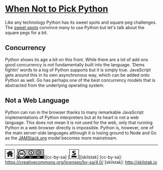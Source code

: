 # [When Not to Pick Python](/README.md)

Like any technology Python has its sweet spots and square peg
challenges. The [sweet spots](/why/README.md) convince many to use
Python but let's talk about the square pegs for a bit.

## Concurrency

Python shows its age a bit on this front. While there are a lot of add
ons good concurrency is not fundamentally built into the language.
’Dems fightin’ words to a log of Python supports but it is simply
true. JavaScript gets around this in its own asynchronous way, which
can be added onto Python as well. Go has perhaps one of the best
concurrency models that is abstracted from the underlying operating
system.

## Not a Web Language

Python can run in the browser thanks to many remarkable JavaScript
implementations of Python interpreters but at its heart is not a
web language. This does not mean it is not used for the web, only
that running Python in a web browser directly is impossible. Python
is, however, one of the main server-side languages although it is
losing ground to Node and Go as the [JAMStack.org](http://jamstack.org)
model becomes more mainstream.

---
[![home](/assets/home-bw.png)](/README.md)
[![cc-by-sa](/assets/cc-by-sa.png)][cc-by-sa]
[![skilstak](/assets/skilstak-logo-bw.png)][skilstak]
[cc-by-sa]: https://creativecommons.org/licenses/by-sa/4.0/
[skilstak]: http://skilstak.io

